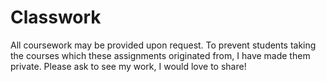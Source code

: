 # Classwork

All coursework may be provided upon request. To prevent students taking the courses which these assignments originated from, I have made them private. Please ask to see my work, I would love to share!

